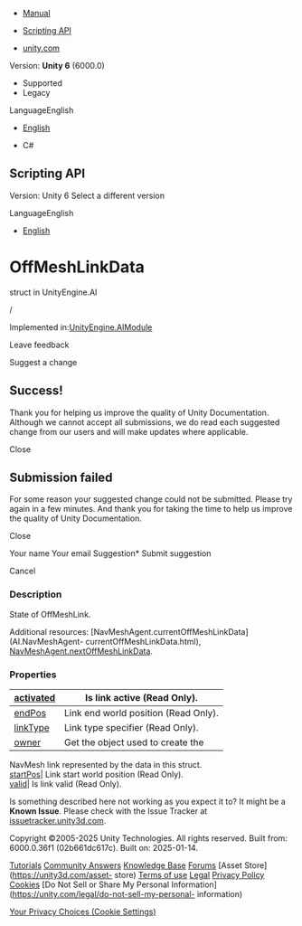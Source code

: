[ ]()

  * [Manual](../Manual/index.html)
  * [Scripting API](../ScriptReference/index.html)

  * [unity.com](https://unity.com/)

Version: **Unity 6** (6000.0)

  * Supported
  * Legacy

LanguageEnglish

  * [English]()

  * C#

[ ](https://docs.unity3d.com)

## Scripting API

Version: Unity 6 Select a different version

LanguageEnglish

  * [English]()

# OffMeshLinkData

struct in UnityEngine.AI

/

Implemented in:[UnityEngine.AIModule](UnityEngine.AIModule.html)

Leave feedback

Suggest a change

## Success!

Thank you for helping us improve the quality of Unity Documentation. Although
we cannot accept all submissions, we do read each suggested change from our
users and will make updates where applicable.

Close

## Submission failed

For some reason your suggested change could not be submitted. Please <a>try
again</a> in a few minutes. And thank you for taking the time to help us
improve the quality of Unity Documentation.

Close

Your name Your email Suggestion* Submit suggestion

Cancel

[ ]()

### Description

State of OffMeshLink.

Additional resources: [NavMeshAgent.currentOffMeshLinkData](AI.NavMeshAgent-
currentOffMeshLinkData.html),
[NavMeshAgent.nextOffMeshLinkData](AI.NavMeshAgent-nextOffMeshLinkData.html).

### Properties

[activated](AI.OffMeshLinkData-activated.html)| Is link active (Read Only).  
---|---  
[endPos](AI.OffMeshLinkData-endPos.html)| Link end world position (Read Only).  
[linkType](AI.OffMeshLinkData-linkType.html)| Link type specifier (Read Only).  
[owner](AI.OffMeshLinkData-owner.html)| Get the object used to create the
NavMesh link represented by the data in this struct.  
[startPos](AI.OffMeshLinkData-startPos.html)| Link start world position (Read
Only).  
[valid](AI.OffMeshLinkData-valid.html)| Is link valid (Read Only).  
  
Is something described here not working as you expect it to? It might be a
**Known Issue**. Please check with the Issue Tracker at
[issuetracker.unity3d.com](https://issuetracker.unity3d.com).

Copyright ©2005-2025 Unity Technologies. All rights reserved. Built from:
6000.0.36f1 (02b661dc617c). Built on: 2025-01-14.

[Tutorials](https://unity3d.com/learn) [Community
Answers](https://answers.unity3d.com) [Knowledge
Base](https://support.unity3d.com/hc/en-us)
[Forums](https://forum.unity3d.com) [Asset Store](https://unity3d.com/asset-
store) [Terms of use](https://docs.unity3d.com/Manual/TermsOfUse.html)
[Legal](https://unity.com/legal) [Privacy
Policy](https://unity.com/legal/privacy-policy)
[Cookies](https://unity.com/legal/cookie-policy) [Do Not Sell or Share My
Personal Information](https://unity.com/legal/do-not-sell-my-personal-
information)

[Your Privacy Choices (Cookie Settings)](javascript:void\(0\);)


